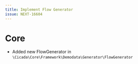 ```yaml
---
title: Implement Flow Generator
issue: NEXT-16604
---
```

# Core
* Added new FlowGenerator in `\Cicada\Core\Framework\Demodata\Generator\FlowGenerator`
